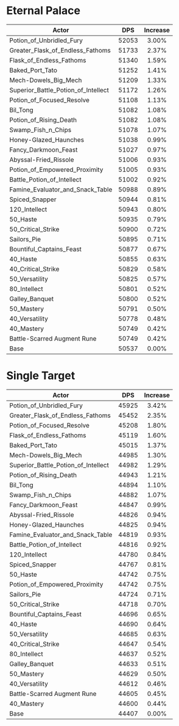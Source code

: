 # Eternal Palace
| Actor | DPS | Increase |
|---|:---:|:---:|
|Potion_of_Unbridled_Fury|52053|3.00%|
|Greater_Flask_of_Endless_Fathoms|51733|2.37%|
|Flask_of_Endless_Fathoms|51340|1.59%|
|Baked_Port_Tato|51252|1.41%|
|Mech-Dowels_Big_Mech|51209|1.33%|
|Superior_Battle_Potion_of_Intellect|51172|1.26%|
|Potion_of_Focused_Resolve|51108|1.13%|
|Bil_Tong|51082|1.08%|
|Potion_of_Rising_Death|51082|1.08%|
|Swamp_Fish_n_Chips|51078|1.07%|
|Honey-Glazed_Haunches|51038|0.99%|
|Fancy_Darkmoon_Feast|51027|0.97%|
|Abyssal-Fried_Rissole|51006|0.93%|
|Potion_of_Empowered_Proximity|51005|0.93%|
|Battle_Potion_of_Intellect|51002|0.92%|
|Famine_Evaluator_and_Snack_Table|50988|0.89%|
|Spiced_Snapper|50944|0.81%|
|120_Intellect|50943|0.80%|
|50_Haste|50935|0.79%|
|50_Critical_Strike|50900|0.72%|
|Sailors_Pie|50895|0.71%|
|Bountiful_Captains_Feast|50877|0.67%|
|40_Haste|50855|0.63%|
|40_Critical_Strike|50829|0.58%|
|50_Versatility|50825|0.57%|
|80_Intellect|50801|0.52%|
|Galley_Banquet|50800|0.52%|
|50_Mastery|50791|0.50%|
|40_Versatility|50778|0.48%|
|40_Mastery|50749|0.42%|
|Battle-Scarred Augment Rune|50749|0.42%|
|Base|50537|0.00%|

# Single Target
| Actor | DPS | Increase |
|---|:---:|:---:|
|Potion_of_Unbridled_Fury|45925|3.42%|
|Greater_Flask_of_Endless_Fathoms|45452|2.35%|
|Potion_of_Focused_Resolve|45208|1.80%|
|Flask_of_Endless_Fathoms|45119|1.60%|
|Baked_Port_Tato|45015|1.37%|
|Mech-Dowels_Big_Mech|44985|1.30%|
|Superior_Battle_Potion_of_Intellect|44982|1.29%|
|Potion_of_Rising_Death|44943|1.21%|
|Bil_Tong|44894|1.10%|
|Swamp_Fish_n_Chips|44882|1.07%|
|Fancy_Darkmoon_Feast|44847|0.99%|
|Abyssal-Fried_Rissole|44826|0.94%|
|Honey-Glazed_Haunches|44825|0.94%|
|Famine_Evaluator_and_Snack_Table|44819|0.93%|
|Battle_Potion_of_Intellect|44816|0.92%|
|120_Intellect|44780|0.84%|
|Spiced_Snapper|44767|0.81%|
|50_Haste|44742|0.75%|
|Potion_of_Empowered_Proximity|44742|0.75%|
|Sailors_Pie|44724|0.71%|
|50_Critical_Strike|44718|0.70%|
|Bountiful_Captains_Feast|44696|0.65%|
|40_Haste|44690|0.64%|
|50_Versatility|44685|0.63%|
|40_Critical_Strike|44647|0.54%|
|80_Intellect|44637|0.52%|
|Galley_Banquet|44633|0.51%|
|50_Mastery|44629|0.50%|
|40_Versatility|44612|0.46%|
|Battle-Scarred Augment Rune|44605|0.45%|
|40_Mastery|44600|0.44%|
|Base|44407|0.00%|
